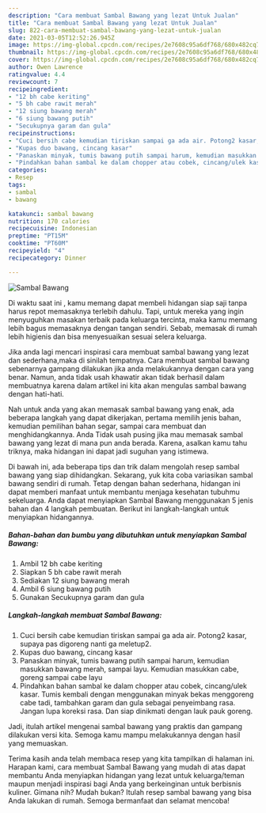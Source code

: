 ```yaml
---
description: "Cara membuat Sambal Bawang yang lezat Untuk Jualan"
title: "Cara membuat Sambal Bawang yang lezat Untuk Jualan"
slug: 822-cara-membuat-sambal-bawang-yang-lezat-untuk-jualan
date: 2021-03-05T12:52:26.945Z
image: https://img-global.cpcdn.com/recipes/2e7608c95a6df768/680x482cq70/sambal-bawang-foto-resep-utama.jpg
thumbnail: https://img-global.cpcdn.com/recipes/2e7608c95a6df768/680x482cq70/sambal-bawang-foto-resep-utama.jpg
cover: https://img-global.cpcdn.com/recipes/2e7608c95a6df768/680x482cq70/sambal-bawang-foto-resep-utama.jpg
author: Owen Lawrence
ratingvalue: 4.4
reviewcount: 7
recipeingredient:
- "12 bh cabe keriting"
- "5 bh cabe rawit merah"
- "12 siung bawang merah"
- "6 siung bawang putih"
- "Secukupnya garam dan gula"
recipeinstructions:
- "Cuci bersih cabe kemudian tiriskan sampai ga ada air. Potong2 kasar, supaya pas digoreng nanti ga meletup2."
- "Kupas duo bawang, cincang kasar"
- "Panaskan minyak, tumis bawang putih sampai harum, kemudian masukkan bawang merah, sampai layu. Kemudian masukkan cabe, goreng sampai cabe layu"
- "Pindahkan bahan sambal ke dalam chopper atau cobek, cincang/ulek kasar. Tumis kembali dengan menggunakan minyak bekas menggoreng cabe tadi, tambahkan garam dan gula sebagai penyeimbang rasa. Jangan lupa koreksi rasa. Dan siap dinikmati dengan lauk pauk goreng."
categories:
- Resep
tags:
- sambal
- bawang

katakunci: sambal bawang 
nutrition: 170 calories
recipecuisine: Indonesian
preptime: "PT15M"
cooktime: "PT60M"
recipeyield: "4"
recipecategory: Dinner

---
```



![Sambal Bawang](https://img-global.cpcdn.com/recipes/2e7608c95a6df768/680x482cq70/sambal-bawang-foto-resep-utama.jpg)

Di waktu  saat ini , kamu memang dapat membeli hidangan siap saji tanpa harus repot memasaknya terlebih dahulu. Tapi, untuk mereka yang ingin menyuguhkan masakan terbaik pada keluarga tercinta, maka kamu memang lebih bagus memasaknya dengan tangan sendiri. Sebab, memasak di rumah lebih higienis dan bisa menyesuaikan sesuai selera keluarga.

Jika anda lagi mencari inspirasi cara membuat sambal bawang yang lezat dan sederhana,maka di sinilah tempatnya. Cara membuat sambal bawang  sebenarnya gampang dilakukan jika anda melakukannya dengan cara yang benar. Namun, anda tidak usah khawatir akan tidak berhasil dalam membuatnya 
karena dalam artikel ini kita akan mengulas sambal bawang dengan hati-hati.  



Nah untuk anda yang akan memasak sambal bawang yang enak, ada beberapa langkah yang dapat dikerjakan, pertama memilih jenis bahan, kemudian pemilihan bahan segar, sampai cara membuat dan menghidangkannya. Anda Tidak usah pusing jika mau memasak sambal bawang yang lezat di mana pun anda berada. Karena, asalkan kamu  tahu triknya, maka hidangan ini dapat jadi suguhan yang istimewa.

Di bawah ini, ada beberapa tips dan trik dalam mengolah resep sambal bawang yang siap dihidangkan. Sekarang, yuk kita coba variasikan sambal bawang sendiri di rumah. Tetap dengan bahan sederhana, hidangan ini dapat memberi manfaat untuk membantu menjaga kesehatan tubuhmu sekeluarga. Anda dapat menyiapkan Sambal Bawang menggunakan 5 jenis bahan dan 4 langkah pembuatan. Berikut ini langkah-langkah untuk menyiapkan hidangannya.

<!--inarticleads1-->

##### Bahan-bahan dan bumbu yang dibutuhkan untuk menyiapkan Sambal Bawang:

1. Ambil 12 bh cabe keriting
1. Siapkan 5 bh cabe rawit merah
1. Sediakan 12 siung bawang merah
1. Ambil 6 siung bawang putih
1. Gunakan Secukupnya garam dan gula




<!--inarticleads2-->

##### Langkah-langkah membuat Sambal Bawang:

1. Cuci bersih cabe kemudian tiriskan sampai ga ada air. Potong2 kasar, supaya pas digoreng nanti ga meletup2.
1. Kupas duo bawang, cincang kasar
1. Panaskan minyak, tumis bawang putih sampai harum, kemudian masukkan bawang merah, sampai layu. Kemudian masukkan cabe, goreng sampai cabe layu
1. Pindahkan bahan sambal ke dalam chopper atau cobek, cincang/ulek kasar. Tumis kembali dengan menggunakan minyak bekas menggoreng cabe tadi, tambahkan garam dan gula sebagai penyeimbang rasa. Jangan lupa koreksi rasa. Dan siap dinikmati dengan lauk pauk goreng.




Jadi, itulah artikel mengenai  sambal bawang  yang praktis dan gampang dilakukan versi kita. Semoga kamu mampu melakukannya dengan hasil yang memuaskan. 

Terima kasih anda telah membaca resep yang kita tampilkan di halaman ini. Harapan kami, cara membuat  Sambal Bawang yang mudah di atas dapat membantu Anda menyiapkan hidangan yang lezat untuk keluarga/teman maupun menjadi inspirasi bagi Anda yang berkeinginan untuk berbisnis kuliner. Gimana nih? Mudah bukan? Itulah resep sambal bawang yang bisa Anda lakukan di rumah. Semoga bermanfaat dan selamat mencoba!


